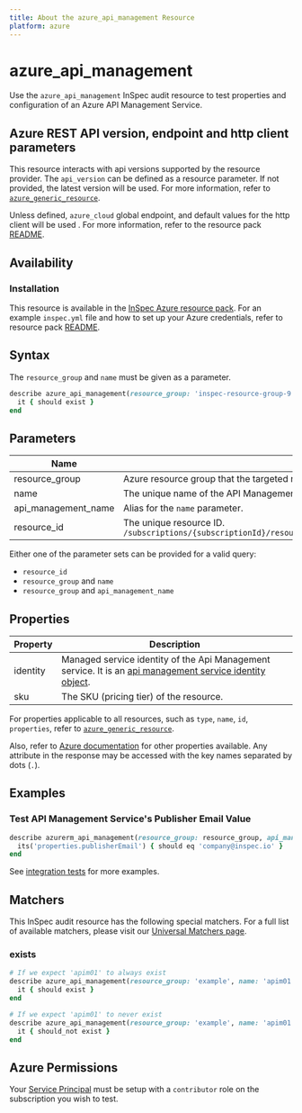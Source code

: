 ```yaml
---
title: About the azure_api_management Resource
platform: azure
---
```


# azure_api_management

Use the `azure_api_management` InSpec audit resource to test properties and configuration of an Azure API Management Service.

## Azure REST API version, endpoint and http client parameters

This resource interacts with api versions supported by the resource provider.
The `api_version` can be defined as a resource parameter.
If not provided, the latest version will be used.
For more information, refer to [`azure_generic_resource`](azure_generic_resource.md).

Unless defined, `azure_cloud` global endpoint, and default values for the http client will be used .
For more information, refer to the resource pack [README](../../README.md). 

## Availability

### Installation

This resource is available in the [InSpec Azure resource pack](https://github.com/inspec/inspec-azure). 
For an example `inspec.yml` file and how to set up your Azure credentials, refer to resource pack [README](../../README.md#Service-Principal).

## Syntax

The `resource_group` and `name` must be given as a parameter.
```ruby
describe azure_api_management(resource_group: 'inspec-resource-group-9', name: 'apim01') do
  it { should exist }
end
```
## Parameters

| Name                           | Description                                                                       |
|--------------------------------|-----------------------------------------------------------------------------------|
| resource_group                 | Azure resource group that the targeted resource resides in. `MyResourceGroup`     |
| name                           | The unique name of the API Management Service. `apim01`                           |
| api_management_name            | Alias for the `name` parameter.                                                    |
| resource_id                    | The unique resource ID. `/subscriptions/{subscriptionId}/resourceGroups/{resourceGroup}/providers/Microsoft.ApiManagement/service/{apim01}` |

Either one of the parameter sets can be provided for a valid query:
- `resource_id`
- `resource_group` and `name`
- `resource_group` and `api_management_name`

## Properties

| Property          | Description |
|-------------------|-------------|
| identity          | Managed service identity of the Api Management service. It is an [api management service identity object](https://docs.microsoft.com/en-us/rest/api/apimanagement/2019-12-01/apimanagementservice/get#apimanagementserviceidentity). |
| sku               | The SKU (pricing tier) of the resource. |

For properties applicable to all resources, such as `type`, `name`, `id`, `properties`, refer to [`azure_generic_resource`](azure_generic_resource.md#properties).

Also, refer to [Azure documentation](https://docs.microsoft.com/en-us/rest/api/apimanagement/2019-12-01/apimanagementservice/get#apimanagementserviceresource) for other properties available. 
Any attribute in the response may be accessed with the key names separated by dots (`.`).

## Examples

### Test API Management Service's Publisher Email Value
```ruby
describe azurerm_api_management(resource_group: resource_group, api_management_name: api_management_name) do
  its('properties.publisherEmail') { should eq 'company@inspec.io' }
end
```
See [integration tests](../../test/integration/verify/controls/azurerm_api_management.rb) for more examples.

## Matchers

This InSpec audit resource has the following special matchers. For a full list of available matchers, please visit our [Universal Matchers page](https://docs.chef.io/inspec/matchers/).

### exists
```ruby
# If we expect 'apim01' to always exist
describe azure_api_management(resource_group: 'example', name: 'apim01') do
  it { should exist }
end

# If we expect 'apim01' to never exist
describe azure_api_management(resource_group: 'example', name: 'apim01') do
  it { should_not exist }
end
```
## Azure Permissions

Your [Service Principal](https://docs.microsoft.com/en-us/azure/azure-resource-manager/resource-group-create-service-principal-portal) must be setup with a `contributor` role on the subscription you wish to test.

